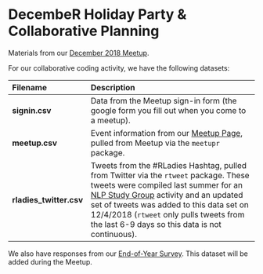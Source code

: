 # DecembeR Holiday Party & Collaborative Planning  
  
Materials from our [December 2018 Meetup](https://www.meetup.com/rladies-chicago/events/256428023/).  
  
For our collaborative coding activity, we have the following datasets:  
  
  
| Filename      | Description |
| :---        | :---        |
| **signin.csv**      | Data from the Meetup sign-in form (the google form you fill out when you come to a meetup).      |
| **meetup.csv**   | Event information from our [Meetup Page](https://www.meetup.com/rladies-chicago), pulled from Meetup via the `meetupr` package.        |
| **rladies_twitter.csv**    | Tweets from the #RLadies Hashtag, pulled from Twitter via the `rtweet` package. These tweets were compiled last summer for an [NLP Study Group](https://github.com/rladies-nlp) activity and an updated set of tweets was added to this data set on 12/4/2018 (`rtweet` only pulls tweets from the last 6-9 days so this data is not continuous).    |  
  
  
We also have responses from our [End-of-Year Survey](https://tinyurl.com/rladies-survey). This dataset will be added during the Meetup.
